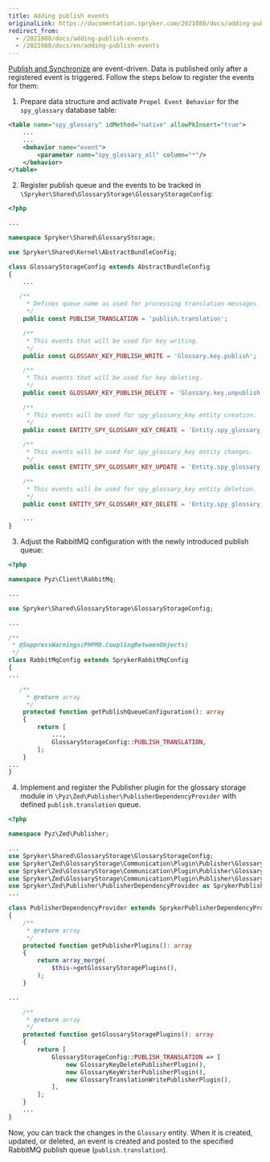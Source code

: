 ```yaml
---
title: Adding publish events
originalLink: https://documentation.spryker.com/2021080/docs/adding-publish-events
redirect_from:
  - /2021080/docs/adding-publish-events
  - /2021080/docs/en/adding-publish-events
---
```


[Publish and Synchronize](https://documentation.spryker.com/docs/publish-and-synchronization) are event-driven. Data is published only after a registered event is triggered. Follow the steps below to register the events for them:
1. Prepare data structure and activate `Propel Event Behavior` for the `spy_glossary` database table:

```xml
<table name="spy_glossary" idMethod="native" allowPkInsert="true">
    ...
    ...
    <behavior name="event">
        <parameter name="spy_glossary_all" column="*"/>
    </behavior>
</table>
```

2. Register publish queue and the events to be tracked in `\Spryker\Shared\GlossaryStorage\GlossaryStorageConfig`: 

```php
<?php

...

namespace Spryker\Shared\GlossaryStorage;

use Spryker\Shared\Kernel\AbstractBundleConfig;

class GlossaryStorageConfig extends AbstractBundleConfig
{
    ...

   /**
     * Defines queue name as used for processing translation messages.
     */
    public const PUBLISH_TRANSLATION = 'publish.translation';

    /**
     * This events that will be used for key writing.
     */
    public const GLOSSARY_KEY_PUBLISH_WRITE = 'Glossary.key.publish';

    /**
     * This events that will be used for key deleting.
     */
    public const GLOSSARY_KEY_PUBLISH_DELETE = 'Glossary.key.unpublish';

    /**
     * This events will be used for spy_glossary_key entity creation.
     */
    public const ENTITY_SPY_GLOSSARY_KEY_CREATE = 'Entity.spy_glossary_key.create';

    /**
     * This events will be used for spy_glossary_key entity changes.
     */
    public const ENTITY_SPY_GLOSSARY_KEY_UPDATE = 'Entity.spy_glossary_key.update';

    /**
     * This events will be used for spy_glossary_key entity deletion.
     */
    public const ENTITY_SPY_GLOSSARY_KEY_DELETE = 'Entity.spy_glossary_key.delete';

    ...
}
```


3. Adjust the RabbitMQ configuration with the newly introduced publish queue:


```php
<?php

namespace Pyz\Client\RabbitMq;

...

use Spryker\Shared\GlossaryStorage\GlossaryStorageConfig;

...

/**
 * @SuppressWarnings(PHPMD.CouplingBetweenObjects)
 */
class RabbitMqConfig extends SprykerRabbitMqConfig
{
...

   /**
     * @return array
     */
    protected function getPublishQueueConfiguration(): array
    {
        return [
            ...,
            GlossaryStorageConfig::PUBLISH_TRANSLATION,
        ];
    }
...
}    
```

4. Implement and register the Publisher plugin for the glossary storage module in `\Pyz\Zed\Publisher\PublisherDependencyProvider` with defined `publish.translation` queue.

```php
<?php

namespace Pyz\Zed\Publisher;

...
use Spryker\Shared\GlossaryStorage\GlossaryStorageConfig;
use Spryker\Zed\GlossaryStorage\Communication\Plugin\Publisher\GlossaryKey\GlossaryDeletePublisherPlugin as GlossaryKeyDeletePublisherPlugin;
use Spryker\Zed\GlossaryStorage\Communication\Plugin\Publisher\GlossaryKey\GlossaryWritePublisherPlugin as GlossaryKeyWriterPublisherPlugin;
use Spryker\Zed\GlossaryStorage\Communication\Plugin\Publisher\GlossaryTranslation\GlossaryWritePublisherPlugin as GlossaryTranslationWritePublisherPlugin;
use Spryker\Zed\Publisher\PublisherDependencyProvider as SprykerPublisherDependencyProvider;
...

class PublisherDependencyProvider extends SprykerPublisherDependencyProvider
{
    /**
     * @return array
     */
    protected function getPublisherPlugins(): array
    {
        return array_merge(
            $this->getGlossaryStoragePlugins(),
        );
    }

...

    /**
     * @return array
     */
    protected function getGlossaryStoragePlugins(): array
    {
        return [
            GlossaryStorageConfig::PUBLISH_TRANSLATION => [
                new GlossaryKeyDeletePublisherPlugin(),
                new GlossaryKeyWriterPublisherPlugin(),
                new GlossaryTranslationWritePublisherPlugin(),
            ],
        ];
    }
    ...
}
```

Now, you can track the changes in the `Glossary` entity. When it is created, updated, or deleted, an event is created and posted to the specified RabbitMQ publish queue (`publish.translation`).










